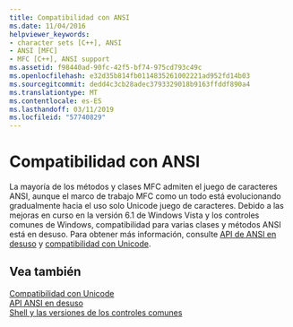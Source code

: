 ```yaml
---
title: Compatibilidad con ANSI
ms.date: 11/04/2016
helpviewer_keywords:
- character sets [C++], ANSI
- ANSI [MFC]
- MFC [C++], ANSI support
ms.assetid: f98440ad-90fc-42f5-bf74-975cd793c49c
ms.openlocfilehash: e32d35b814fb0114835261002221ad952fd14b03
ms.sourcegitcommit: dedd4c3cb28adec3793329018b9163ffddf890a4
ms.translationtype: MT
ms.contentlocale: es-ES
ms.lasthandoff: 03/11/2019
ms.locfileid: "57740829"
---
```

# <a name="support-for-ansi"></a>Compatibilidad con ANSI

La mayoría de los métodos y clases MFC admiten el juego de caracteres ANSI, aunque el marco de trabajo MFC como un todo está evolucionando gradualmente hacia el uso solo Unicode juego de caracteres. Debido a las mejoras en curso en la versión 6.1 de Windows Vista y los controles comunes de Windows, compatibilidad para varias clases y métodos ANSI está en desuso.  Para obtener más información, consulte [API de ANSI en desuso](../mfc/deprecated-ansi-apis.md) y [compatibilidad con Unicode](../text/support-for-unicode.md).

## <a name="see-also"></a>Vea también

[Compatibilidad con Unicode](../text/support-for-unicode.md)<br/>
[API ANSI en desuso](../mfc/deprecated-ansi-apis.md)<br/>
[Shell y las versiones de los controles comunes](https://msdn.microsoft.com/library/windows/desktop/bb776779)
